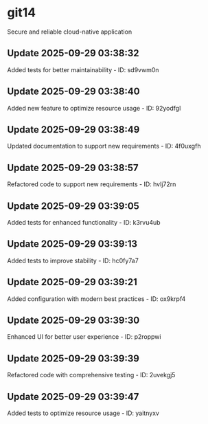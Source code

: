 # git14
Secure and reliable cloud-native application

## Update 2025-09-29 03:38:32
Added tests for better maintainability - ID: sd9vwm0n


## Update 2025-09-29 03:38:40
Added new feature to optimize resource usage - ID: 92yodfgl


## Update 2025-09-29 03:38:49
Updated documentation to support new requirements - ID: 4f0uxgfh


## Update 2025-09-29 03:38:57
Refactored code to support new requirements - ID: hvlj72rn


## Update 2025-09-29 03:39:05
Added tests for enhanced functionality - ID: k3rvu4ub


## Update 2025-09-29 03:39:13
Added tests to improve stability - ID: hc0fy7a7


## Update 2025-09-29 03:39:21
Added configuration with modern best practices - ID: ox9krpf4


## Update 2025-09-29 03:39:30
Enhanced UI for better user experience - ID: p2roppwi


## Update 2025-09-29 03:39:39
Refactored code with comprehensive testing - ID: 2uvekgj5


## Update 2025-09-29 03:39:47
Added tests to optimize resource usage - ID: yaitnyxv

